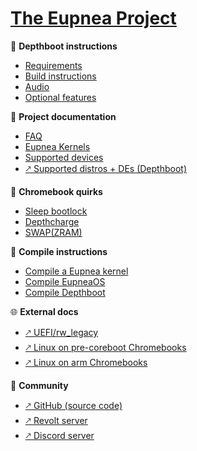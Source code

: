 # [The Eupnea Project](/)

📜 **Depthboot instructions**

- [Requirements](/depthboot-pages/requirements.md "Depthboot - Requirements")
- [Build instructions](/depthboot-pages/build-instructions.md "Depthboot - Build instructions")
- [Audio](/depthboot-pages/audio.md "Depthboot - Audio")
- [Optional features](/depthboot-pages/optional.md "Depthboot - Optional features")

📖 **Project documentation**

- [FAQ](/project-pages/faq.md "Eupnea - FAQ")
- [Eupnea Kernels](/project-pages/kernels.md  "Eupnea - Kernels")
- [Supported devices](/extra-pages/supported-devices.md "Eupnea - Supported devices")
- [🡕 Supported distros + DEs (Depthboot)](https://docs.google.com/spreadsheets/d/1-zIX8lWEXVcO71xCuzvZpHvCUizrU7csKfJusqB2CYM)

📖 **Chromebook quirks**

- [Sleep bootlock](/chromebook-pages/bootlock.md "Eupnea - Bootlock")
- [Depthcharge](/chromebook-pages/depthcharge.md "Eupnea - Depthcharge")
- [SWAP(ZRAM)](/chromebook-pages/ram-extensions.md "Eupnea - SWAP(ZRAM)")

🔨 **Compile instructions**

- [Compile a Eupnea kernel](/compile-pages/compile-kernel.md "Eupnea - Compile kernel")
- [Compile EupneaOS](/compile-pages/compile-eupneaos.md "EupneaOS - Compile EupneaOS")
- [Compile Depthboot](/depthboot-pages/requirements.md "Depthboot - Requirements")

🌐 **External docs**

- [🡕 UEFI/rw_legacy](https://mrchromebox.tech/#bootmodes)
- [🡕 Linux on pre-coreboot Chromebooks](https://github.com/nh2/chrubuntu-anyos)
- [🡕 Linux on arm Chromebooks](https://github.com/Maccraft123/Cadmium)

👥 **Community**

- [🡕 GitHub (source code)](https://github.com/eupnea-linux)
- [🡕 Revolt server](https://rvlt.gg/6YxHB2Cz)
- [🡕 Discord server](https://discord.gg/jxXb2PwzYz)
